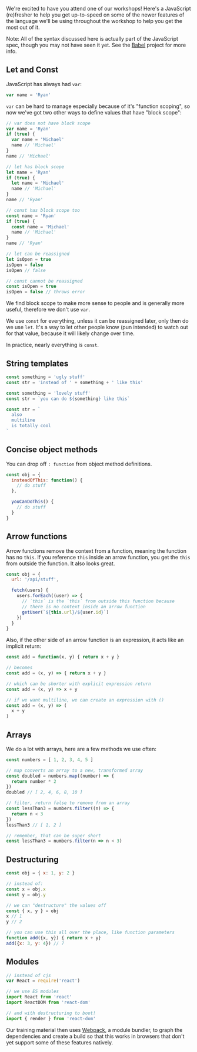 We're excited to have you attend one of our workshops! Here's a JavaScript (re)fresher to help you get up-to-speed on some of the newer features of the language we'll be using throughout the workshop to help you get the most out of it.

Note: All of the syntax discussed here is actually part of the JavaScript spec, though you may not have seen it yet. See the [Babel](https://babeljs.io/docs/learn-es2015/) project for more info.

## Let and Const

JavaScript has always had `var`:

```js
var name = 'Ryan'
```

`var` can be hard to manage especially because of it's "function scoping", so now we've got two other ways to define values that have "block scope":

```js
// var does not have block scope
var name = 'Ryan'
if (true) {
  var name = 'Michael'
  name // 'Michael'
}
name // 'Michael'

// let has block scope
let name = 'Ryan'
if (true) {
  let name = 'Michael'
  name // 'Michael'
}
name // 'Ryan'

// const has block scope too
const name = 'Ryan'
if (true) {
  const name = 'Michael'
  name // 'Michael'
}
name // 'Ryan'

// let can be reassigned
let isOpen = true
isOpen = false
isOpen // false

// const cannot be reassigned
const isOpen = true
isOpen = false // throws error
```

We find block scope to make more sense to people and is generally more useful, therefore we don't use `var`.

We use `const` for everything, unless it can be reassigned later, only then do we use `let`. It's a way to let other people know (pun intended) to watch out for that value, because it will likely change over time.

In practice, nearly everything is `const`.

## String templates

```js
const something = 'ugly stuff'
const str = 'instead of ' + something + ' like this'

const something = 'lovely stuff'
const str = `you can do ${something} like this`

const str = `
  also
  multiline
  is totally cool
`
```

## Concise object methods

You can drop off `: function` from object method definitions.

```js
const obj = {
  insteadOfThis: function() {
    // do stuff
  },

  youCanDoThis() {
    // do stuff
  }
}
```

## Arrow functions

Arrow functions remove the context from a function, meaning the function has no `this`. If you reference `this` inside an arrow function, you get the `this` from outside the function. It also looks great.

```js
const obj = {
  url: '/api/stuff',

  fetch(users) {
    users.forEach((user) => {
      // `this` is the `this` from outside this function because
      // there is no context inside an arrow function
      getUser(`${this.url}/${user.id}`)
    })
  }
}
```

Also, if the other side of an arrow function is an expression, it acts like an implicit return:

```js
const add = function(x, y) { return x + y }

// becomes
const add = (x, y) => { return x + y }

// which can be shorter with explicit expression return
const add = (x, y) => x + y

// if we want multiline, we can create an expression with ()
const add = (x, y) => (
  x + y
)
```

## Arrays

We do a lot with arrays, here are a few methods we use often:

```js
const numbers = [ 1, 2, 3, 4, 5 ]

// map converts an array to a new, transformed array
const doubled = numbers.map((number) => {
  return number * 2
})
doubled // [ 2, 4, 6, 8, 10 ]

// filter, return false to remove from an array
const lessThan3 = numbers.filter((n) => {
  return n < 3
})
lessThan3 // [ 1, 2 ]

// remember, that can be super short
const lessThan3 = numbers.filter(n => n < 3)
```

## Destructuring

```js
const obj = { x: 1, y: 2 }

// instead of:
const x = obj.x
const y = obj.y

// we can "destructure" the values off
const { x, y } = obj
x // 1
y // 2

// you can use this all over the place, like function parameters
function add({x, y}) { return x + y}
add({x: 3, y: 4}) // 7
```

## Modules

```js
// instead of cjs
var React = require('react')

// we use ES modules
import React from 'react'
import ReactDOM from 'react-dom'

// and with destructuring to boot!
import { render } from 'react-dom'
```

Our training material then uses [Webpack](https://webpack.github.io/), a module bundler, to graph the dependencies and create a build so that this works in browsers that don't yet support some of these features natively.
